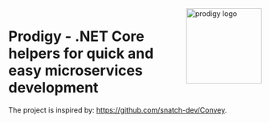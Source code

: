 <img src="https://github.com/DanielMrowca/Prodigy/blob/master/img/HoneyComb-Logo.png" alt="prodigy logo" title="Prodigy" align="right" height="150" />

# Prodigy - .NET Core helpers for quick and easy microservices development
The project is inspired by: https://github.com/snatch-dev/Convey.  


